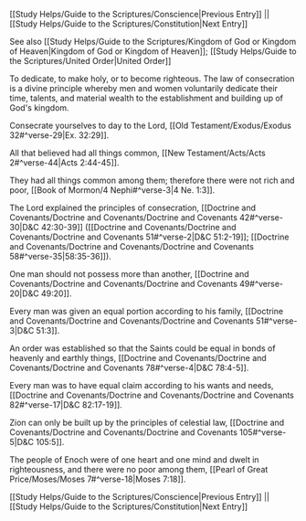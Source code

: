[[Study Helps/Guide to the Scriptures/Conscience|Previous Entry]]  ||  [[Study Helps/Guide to the Scriptures/Constitution|Next Entry]]

 See also [[Study Helps/Guide to the Scriptures/Kingdom of God or Kingdom of Heaven|Kingdom of God or Kingdom of Heaven]]; [[Study Helps/Guide to the Scriptures/United Order|United Order]]

 To dedicate, to make holy, or to become righteous. The law of consecration is a divine principle whereby men and women voluntarily dedicate their time, talents, and material wealth to the establishment and building up of God's kingdom.

 Consecrate yourselves to day to the Lord, [[Old Testament/Exodus/Exodus 32#^verse-29|Ex. 32:29]].

 All that believed had all things common, [[New Testament/Acts/Acts 2#^verse-44|Acts 2:44-45]].

 They had all things common among them; therefore there were not rich and poor, [[Book of Mormon/4 Nephi#^verse-3|4 Ne. 1:3]].

 The Lord explained the principles of consecration, [[Doctrine and Covenants/Doctrine and Covenants/Doctrine and Covenants 42#^verse-30|D&C 42:30-39]] ([[Doctrine and Covenants/Doctrine and Covenants/Doctrine and Covenants 51#^verse-2|D&C 51:2-19]]; [[Doctrine and Covenants/Doctrine and Covenants/Doctrine and Covenants 58#^verse-35|58:35-36]]).

 One man should not possess more than another, [[Doctrine and Covenants/Doctrine and Covenants/Doctrine and Covenants 49#^verse-20|D&C 49:20]].

 Every man was given an equal portion according to his family, [[Doctrine and Covenants/Doctrine and Covenants/Doctrine and Covenants 51#^verse-3|D&C 51:3]].

 An order was established so that the Saints could be equal in bonds of heavenly and earthly things, [[Doctrine and Covenants/Doctrine and Covenants/Doctrine and Covenants 78#^verse-4|D&C 78:4-5]].

 Every man was to have equal claim according to his wants and needs, [[Doctrine and Covenants/Doctrine and Covenants/Doctrine and Covenants 82#^verse-17|D&C 82:17-19]].

 Zion can only be built up by the principles of celestial law, [[Doctrine and Covenants/Doctrine and Covenants/Doctrine and Covenants 105#^verse-5|D&C 105:5]].

 The people of Enoch were of one heart and one mind and dwelt in righteousness, and there were no poor among them, [[Pearl of Great Price/Moses/Moses 7#^verse-18|Moses 7:18]].

[[Study Helps/Guide to the Scriptures/Conscience|Previous Entry]]  ||  [[Study Helps/Guide to the Scriptures/Constitution|Next Entry]]